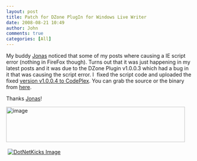 ```yaml
---
layout: post
title: Patch for DZone PlugIn for Windows Live Writer
date: 2008-08-21 10:49
author: John
comments: true
categories: [All]
---
```

<p>My buddy <a href="http://www.jstawski.com/">Jonas</a> noticed that some of my posts where causing a IE script error (nothing in FireFox though). Turns out that it was just happening in my latest posts and it was due to the DZone Plugin v1.0.0.3 which had a bug in it that was causing the script error. I&#160; fixed the script code and uploaded the fixed <a href="http://www.codeplex.com/wlwplugin4dzone">version v1.0.0.4 to CodePlex</a>. You can grab the source or the binary from <a href="http://www.codeplex.com/wlwplugin4dzone">here</a>.</p>  <p>Thanks <a href="http://www.jstawski.com/">Jonas</a>!</p>  <p></p>  <p></p>  <p></p>  <p><a href="http://images.johnpapa.net/wp-content/uploads/files/media/image/WindowsLiveWriter/PatchforDZonePlugInforWindowsLiveWriter_974A/image_2.png"><img title="image" style="border-right: 0px; border-top: 0px; border-left: 0px; border-bottom: 0px" height="96" alt="image" src="http://images.johnpapa.net/wp-content/uploads/files/media/image/WindowsLiveWriter/PatchforDZonePlugInforWindowsLiveWriter_974A/image_thumb.png" width="483" border="0" /></a></p><div class="wlWriterHeaderFooter" style="text-align:left; margin:0px; padding:4px 4px 4px 4px;"><a href="http://www.dotnetkicks.com/kick/?url=/all/patch-for-dzone-plugin-for-windows-live-writer/"><img src="http://www.dotnetkicks.com/Services/Images/KickItImageGenerator.ashx?url=/all/patch-for-dzone-plugin-for-windows-live-writer/&amp;bgcolor=0080C0&amp;fgcolor=FFFFFF&amp;border=000000&amp;cbgcolor=D4E1ED&amp;cfgcolor=000000" alt="DotNetKicks Image" border="0/"></a></div><div class="wlWriterHeaderFooter" style="text-align:left; margin:0px; padding:4px 4px 4px 4px;"><script type="text/javascript"><!-- var dzone_url = '/all/patch-for-dzone-plugin-for-windows-live-writer/'; var dzone_title = 'Patch for DZone PlugIn for Windows Live Writer'; var dzone_blurb = 'Patch for DZone PlugIn for Windows Live Writer'; var dzone_style = '1'; --></script><script language="javascript" src="http://widgets.dzone.com/widgets/zoneit.js"></script> </div>

